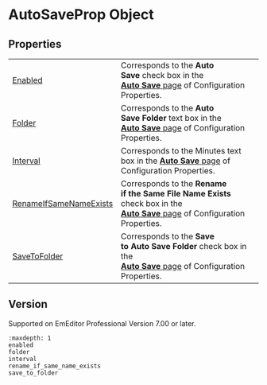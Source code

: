 # AutoSaveProp Object

## Properties

|     |     |
| --- | --- |
| [Enabled](enabled) | Corresponds to the **Auto**<br>**Save** check box in the <br> [**Auto Save** page](../../dlg/properties/autosave/index) of Configuration Properties. |
| [Folder](folder) | Corresponds to the **Auto**<br>**Save Folder** text box in the <br> [**Auto Save** page](../../dlg/properties/autosave/index) of Configuration Properties. |
| [Interval](interval) | Corresponds to the Minutes text box in the [**Auto Save** page](../../dlg/properties/autosave/index) of Configuration Properties. |
| [RenameIfSameNameExists](rename_if_same_name_exists) | Corresponds to the **Rename**<br>**if the Same File Name Exists** check box in the <br> [**Auto Save** page](../../dlg/properties/autosave/index) of Configuration Properties. |
| [SaveToFolder](save_to_folder) | Corresponds to the **Save**<br>**to Auto Save Folder** check box in the <br> [**Auto Save** page](../../dlg/properties/autosave/index) of Configuration Properties. |

## Version

Supported on EmEditor Professional Version 7.00 or later.


```{toctree}
:maxdepth: 1
enabled
folder
interval
rename_if_same_name_exists
save_to_folder
```
